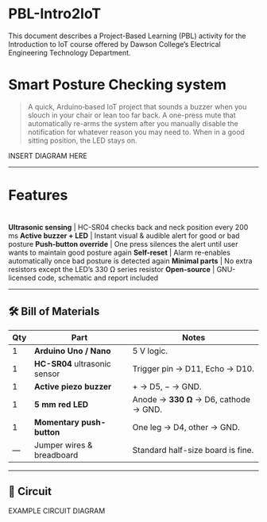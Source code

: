 # PBL-Intro2IoT
This document describes a Project-Based Learning (PBL) activity for the Introduction to IoT course offered by Dawson College’s Electrical Engineering Technology Department.

# Smart Posture Checking system

> A quick, Arduino‐based IoT project that sounds a buzzer when you slouch in your chair or lean too far back. A one-press mute that automatically re-arms the system after you manually disable the notification for whatever reason you may need to. When in a good sitting position, the LED stays on.

INSERT DIAGRAM HERE

---

# Features
#
**Ultrasonic sensing** | HC-SR04 checks back and neck position every 200 ms
**Active buzzer + LED** | Instant visual & audible alert for good or bad posture
**Push-button override** | One press silences the alert until user wants to maintain good posture again
**Self-reset** | Alarm re-enables automatically once bad posture is detected again
**Minimal parts** | No extra resistors except the LED’s 330 Ω series resistor
**Open-source** | GNU-licensed code, schematic and report included

---

## 🛠 Bill of Materials

| Qty | Part | Notes |
|-----|------|-------|
| 1 | **Arduino Uno / Nano** | 5 V logic. |
| 1 | **HC-SR04** ultrasonic sensor | Trigger pin → D11, Echo → D10. |
| 1 | **Active piezo buzzer** | + → D5, − → GND. |
| 1 | **5 mm red LED** | Anode → **330 Ω** → D6, cathode → GND. |
| 1 | **Momentary push-button** | One leg → D4, other → GND. |
| — | Jumper wires & breadboard | Standard half-size board is fine. |

---

## 🔌 Circuit

EXAMPLE CIRCUIT DIAGRAM


